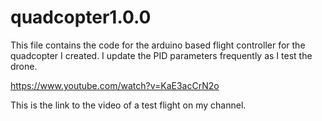 # quadcopter1.0.0

This file contains the code for the arduino based flight controller for the quadcopter I created. I update the PID parameters frequently as I test the drone.

https://www.youtube.com/watch?v=KaE3acCrN2o

This is the link to the video of a test flight on my channel.

